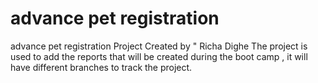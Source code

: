 # advance pet registration
advance pet registration Project 
Created by " Richa Dighe
The project is used to add the reports that will be created during the boot camp , it will have different branches to track the project.
